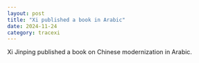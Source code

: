 ```yaml
---
layout: post
title: "Xi published a book in Arabic"
date: 2024-11-24
category: tracexi
---
```


Xi Jinping published a book on Chinese modernization in Arabic.
